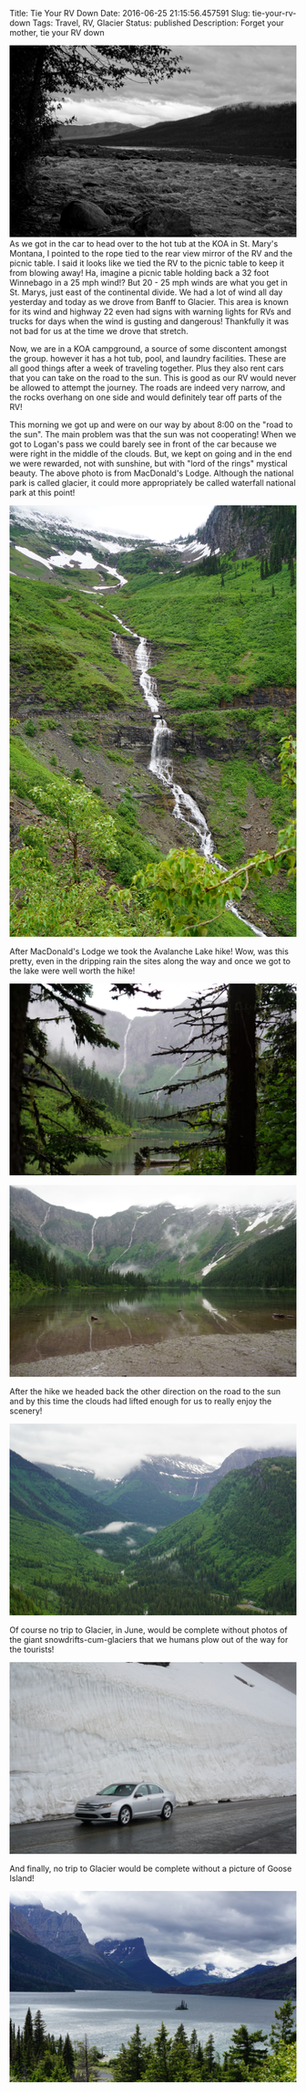 Title: Tie Your RV Down
Date: 2016-06-25 21:15:56.457591
Slug: tie-your-rv-down
Tags: Travel, RV, Glacier
Status: published
Description: Forget your mother, tie your RV down

![MacDonalds Lodge](/images/Glacier/macdonalds_lodge.jpeg)
As we got in the car to head over to the hot tub at the KOA in St. Mary's Montana, I pointed to the rope tied to the rear view mirror of the RV and the picnic table.  I said it looks like we tied the RV to the picnic table to keep it from blowing away!  Ha, imagine a picnic table holding back a 32 foot Winnebago in a 25 mph wind!?  But 20 - 25 mph winds are what you get in St. Marys, just east of the continental divide.  We had a lot of wind all day yesterday and today as we drove from Banff to Glacier.  This area is known for its wind and highway 22 even had signs with warning lights for RVs and trucks for days when the wind is gusting and dangerous!  Thankfully it was not bad for us at the time we drove that stretch.

Now, we are in a KOA campground, a source of some discontent amongst the group.  however it has a hot tub, pool, and laundry facilities.  These are all good things after a week of traveling together.  Plus they also rent cars that you can take on the road to the sun.  This is good as our RV would never be allowed to attempt the journey.  The roads are indeed very narrow, and the rocks overhang on one side and would definitely tear off parts of the RV!

This morning we got up and were on our way by about 8:00 on the "road to the sun". The main problem was that the sun was not cooperating!  When we got to Logan's pass we could barely see in front of the car because we were right in the middle of the clouds.  But, we kept on going and in the end we were rewarded, not with sunshine, but with "lord of the rings" mystical beauty.  The above photo is from MacDonald's Lodge.  Although the national park is called glacier, it could more appropriately be called waterfall national park at this point!

![Waterfall](/images/Glacier/waterfall1.jpeg)

After MacDonald's Lodge we took the Avalanche Lake hike!   Wow, was this pretty, even in the dripping rain the sites along the way and once we got to the lake were well worth the hike!

![Avalanche Lake](/images/Glacier/avalange_lake1.jpeg)

![Avalanche Lake](/images/Glacier/avalanche_lake2.jpeg)

After the hike we headed back the other direction on the road to the sun and by this time the clouds had lifted enough for us to really enjoy the scenery!

![Glacier Valley](/images/Glacier/glacier_valley.jpeg)

Of course no trip to Glacier, in June, would be complete without photos of the giant snowdrifts-cum-glaciers that we humans plow out of the way for the tourists!

![Avalanche Lake](/images/Glacier/big_drift.jpeg)

And finally, no trip to Glacier would be complete without a picture of Goose Island!

![Avalanche Lake](/images/Glacier/goose_island.jpeg)
